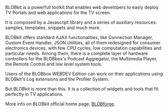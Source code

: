 BLOBkit is a powerfull toolkit that enables web developers to easly deploy TV Portals and web applications for the TV screen.

It is composed by a Javascript library and a series of auxiliary resources: samples, templates, snippets and much more.

BLOBkit offers standard AJAX functionalities, like Connection Manager, Custom Event Handler, JSON Utilities, all of them redesigned for consumer electronics devices, with few CPU cycles, low computation capabilities and particular needs.
Among them, there is a complete layer of hardware controllers for the BLOBbox's Podcast Aggregator, the Multimedia Player, the Remote Control and low level system tools.

Users of the BLOBbox WEBDEV Edition can work on their applications using BLOBkit's Log extensions and the Profiler System.

But BLOBkit is more than this. It is a collection of widgets and tools that fit perfectly in TV applications.

More info on BLOBkit official home page, [BLOBforge](http://www.blobforge.com).